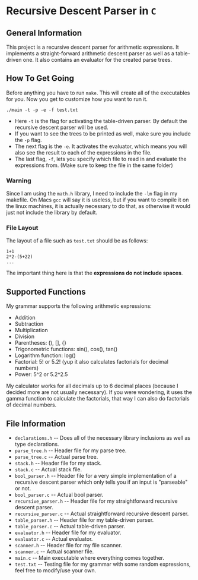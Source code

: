 # Recursive Descent Parser in `C`

## General Information

This project is a recursive descent parser for arithmetic expressions. It implements a straight-forward arithmetic descent parser as well as a table-driven one. It also contains an evaluator for the created parse trees.

## How To Get Going

Before anything you have to run ```make```. This will create all of the executables for you. Now you get to customize how you want to run it.

```shell
./main -t -p -e -f test.txt

```

* Here `-t` is the flag for activating the table-driven parser. By default the recursive descent parser will be used.
* If you want to see the trees to be printed as well, make sure you include the `-p` flag.
* The next flag is the `-e`. It activates the evaluator, which means you will also see the result to each of the expressions in the file.
* The last flag, `-f`, lets you specify which file to read in and evaluate the expressions from. (Make sure to keep the file in the same folder)

### Warning

Since I am using the ``math.h`` library, I need to include the `-lm` flag in my makefile. On Macs `gcc` will say it is useless, but if you want to compile it on the linux machines, it is actually necessary to do that, as otherwise it would just not include the library by default.

### File Layout

The layout of a file such as ``test.txt`` should be as follows:

```plaintext
1+1
2*2-(5+22)
...
```

The important thing here is that the **expressions do not include spaces**.

## Supported Functions

My grammar supports the following arithmetic expressions:

* Addition
* Subtraction
* Multiplication
* Division
* Parentheses: (), [], {}
* Trigonometric functions: sin(), cos(), tan()
* Logarithm function: log()
* Factorial: 5! or 5.2! (yup it also calculates factorials for decimal numbers)
* Power: 5^2 or 5.2^2.5

My calculator works for all decimals up to 6 decimal places (because I decided more are not usually necessary). If you were wondering, it uses the gamma function to calculate the factorials, that way I can also do factorials of decimal numbers.

## File Information

* `declarations.h` -- Does all of the necessary library inclusions as well as type declarations.
* `parse_tree.h` -- Header file for my parse tree.
* `parse_tree.c` -- Actual parse tree.
* `stack.h` -- Header file for my stack.
* `stack.c` -- Actual stack file.
* `bool_parser.h` -- Header file for a very simple implementation of a recursive descent parser which only tells you if an input is "parseable" or not.
* `bool_parser.c` -- Actual bool parser.
* `recursive_parser.h` -- Header file for my straightforward recursive descent parser.
* `recursive_parser.c` -- Actual straightforward recursive descent parser.
* `table_parser.h` -- Header file for my table-driven parser.
* `table_parser.c` -- Actual table-driven parser.
* `evaluator.h` -- Header file for my evaluator.
* `evaluator.c` -- Actual evaluator.
* `scanner.h` -- Header file for my file scanner.
* `scanner.c` -- Actual scanner file.
* `main.c` -- Main executable where everything comes together.
* `test.txt` -- Testing file for my grammar with some random expressions, feel free to modify/use your own.
